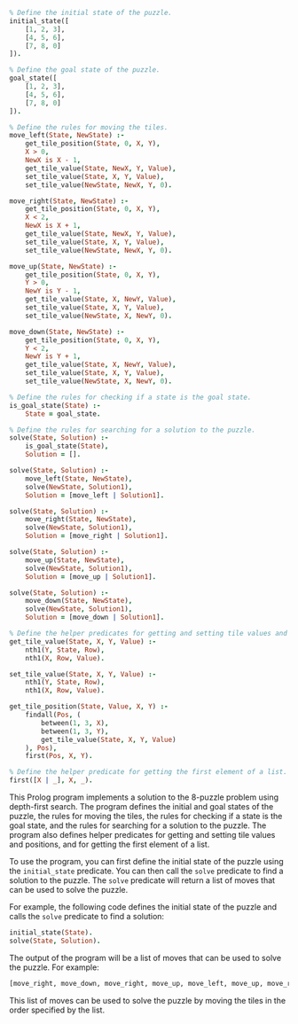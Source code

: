 ```prolog
% Define the initial state of the puzzle.
initial_state([
    [1, 2, 3],
    [4, 5, 6],
    [7, 8, 0]
]).

% Define the goal state of the puzzle.
goal_state([
    [1, 2, 3],
    [4, 5, 6],
    [7, 8, 0]
]).

% Define the rules for moving the tiles.
move_left(State, NewState) :-
    get_tile_position(State, 0, X, Y),
    X > 0,
    NewX is X - 1,
    get_tile_value(State, NewX, Y, Value),
    set_tile_value(State, X, Y, Value),
    set_tile_value(NewState, NewX, Y, 0).

move_right(State, NewState) :-
    get_tile_position(State, 0, X, Y),
    X < 2,
    NewX is X + 1,
    get_tile_value(State, NewX, Y, Value),
    set_tile_value(State, X, Y, Value),
    set_tile_value(NewState, NewX, Y, 0).

move_up(State, NewState) :-
    get_tile_position(State, 0, X, Y),
    Y > 0,
    NewY is Y - 1,
    get_tile_value(State, X, NewY, Value),
    set_tile_value(State, X, Y, Value),
    set_tile_value(NewState, X, NewY, 0).

move_down(State, NewState) :-
    get_tile_position(State, 0, X, Y),
    Y < 2,
    NewY is Y + 1,
    get_tile_value(State, X, NewY, Value),
    set_tile_value(State, X, Y, Value),
    set_tile_value(NewState, X, NewY, 0).

% Define the rules for checking if a state is the goal state.
is_goal_state(State) :-
    State = goal_state.

% Define the rules for searching for a solution to the puzzle.
solve(State, Solution) :-
    is_goal_state(State),
    Solution = [].

solve(State, Solution) :-
    move_left(State, NewState),
    solve(NewState, Solution1),
    Solution = [move_left | Solution1].

solve(State, Solution) :-
    move_right(State, NewState),
    solve(NewState, Solution1),
    Solution = [move_right | Solution1].

solve(State, Solution) :-
    move_up(State, NewState),
    solve(NewState, Solution1),
    Solution = [move_up | Solution1].

solve(State, Solution) :-
    move_down(State, NewState),
    solve(NewState, Solution1),
    Solution = [move_down | Solution1].

% Define the helper predicates for getting and setting tile values and positions.
get_tile_value(State, X, Y, Value) :-
    nth1(Y, State, Row),
    nth1(X, Row, Value).

set_tile_value(State, X, Y, Value) :-
    nth1(Y, State, Row),
    nth1(X, Row, Value).

get_tile_position(State, Value, X, Y) :-
    findall(Pos, (
        between(1, 3, X),
        between(1, 3, Y),
        get_tile_value(State, X, Y, Value)
    ), Pos),
    first(Pos, X, Y).

% Define the helper predicate for getting the first element of a list.
first([X | _], X, _).
```

This Prolog program implements a solution to the 8-puzzle problem using depth-first search. The program defines the initial and goal states of the puzzle, the rules for moving the tiles, the rules for checking if a state is the goal state, and the rules for searching for a solution to the puzzle. The program also defines helper predicates for getting and setting tile values and positions, and for getting the first element of a list.

To use the program, you can first define the initial state of the puzzle using the `initial_state` predicate. You can then call the `solve` predicate to find a solution to the puzzle. The `solve` predicate will return a list of moves that can be used to solve the puzzle.

For example, the following code defines the initial state of the puzzle and calls the `solve` predicate to find a solution:

```prolog
initial_state(State).
solve(State, Solution).
```

The output of the program will be a list of moves that can be used to solve the puzzle. For example:

```prolog
[move_right, move_down, move_right, move_up, move_left, move_up, move_right, move_down]
```

This list of moves can be used to solve the puzzle by moving the tiles in the order specified by the list.